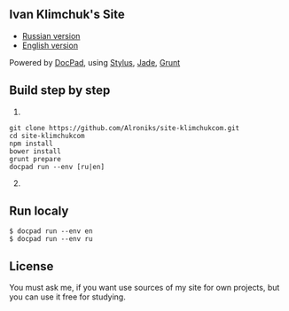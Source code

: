 ## Ivan Klimchuk's Site
* [Russian version](http://klimchuk.by)
* [English version](http://klimchuk.com)

Powered by [DocPad](http://docpad.org/), using [Stylus](http://learnboost.github.io/stylus/), [Jade](http://jade-lang.com/), [Grunt](http://gruntjs.com/)

## Build step by step

1. 
```
git clone https://github.com/Alroniks/site-klimchukcom.git
cd site-klimchukcom
npm install
bower install
grunt prepare
docpad run --env [ru|en]
```
2. 

## Run localy
```
$ docpad run --env en
$ docpad run --env ru
```

## License
You must ask me, if you want use sources of my site for own projects, but you can use it free for studying.
